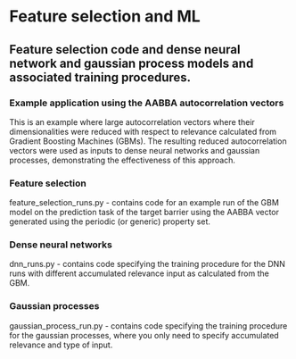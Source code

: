 # Feature selection and ML
## Feature selection code and dense neural network and gaussian process models and associated training procedures.
### Example application using the AABBA autocorrelation vectors
This is an example where large autocorrelation vectors where their dimensionalities were reduced with respect to relevance calculated from Gradient Boosting Machines (GBMs). The resulting reduced autocorrelation vectors were used as inputs to dense neural networks and gaussian processes, demonstrating the effectiveness of this approach. 
### Feature selection
feature_selection_runs.py - contains code for an example run of the GBM model on the prediction task of the target barrier using the AABBA vector generated using the periodic (or generic) property set.
### Dense neural networks
dnn_runs.py - contains code specifying the training procedure for the DNN runs with different accumulated relevance input as calculated from the GBM. 
### Gaussian processes
gaussian_process_run.py - contains code specifying the training procedure for the gaussian processes, where you only need to specify accumulated relevance and type of input.
